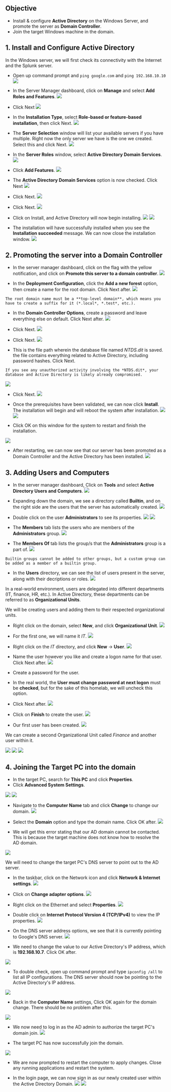 ## Objective
- Install & configure **Active Directory** on the Windows Server, and promote the server as **Domain Controller**.
- Join the target Windows machine in the domain.

## 1. Install and Configure Active Directory
In the Windows server, we will first check its connectivity with the Internet and the Splunk server.

- Open up command prompt and `ping google.com` and `ping 192.168.10.10`
![](https://github.com/cs421/Cyber-Homelab-Projects-and-Exercises/blob/main/Active%20Directory%20Homelab/attachments/ping%20google.png)

- In the Server Manager dashboard, click on **Manage** and select **Add Roles and Features**.
![](https://github.com/cs421/Cyber-Homelab-Projects-and-Exercises/blob/main/Active%20Directory%20Homelab/attachments/server%20manager%201.png)

- Click Next
![](https://github.com/cs421/Cyber-Homelab-Projects-and-Exercises/blob/main/Active%20Directory%20Homelab/attachments/server%20manager%202.png)

- In the **Installation Type**, select **Role-based or feature-based installation**, then click Next.
![](https://github.com/cs421/Cyber-Homelab-Projects-and-Exercises/blob/main/Active%20Directory%20Homelab/attachments/server%20manager%203.png)

- The **Server Selection** window will list your available servers if you have multiple. Right now the only server we have is the one we created. Select this and click Next.
![](https://github.com/cs421/Cyber-Homelab-Projects-and-Exercises/blob/main/Active%20Directory%20Homelab/attachments/server%20manager%204.png)

- In the **Server Roles** window, select **Active Directory Domain Services**.
![](https://github.com/cs421/Cyber-Homelab-Projects-and-Exercises/blob/main/Active%20Directory%20Homelab/attachments/server%20manager%205.png)

- Click **Add Features**.
![](https://github.com/cs421/Cyber-Homelab-Projects-and-Exercises/blob/main/Active%20Directory%20Homelab/attachments/server%20manager%206.png)

- The **Active Directory Domain Services** option is now checked. Click Next
![](https://github.com/cs421/Cyber-Homelab-Projects-and-Exercises/blob/main/Active%20Directory%20Homelab/attachments/server%20manager%207.png)

- Click Next.
![](https://github.com/cs421/Cyber-Homelab-Projects-and-Exercises/blob/main/Active%20Directory%20Homelab/attachments/server%20manager%208.png)

- Click Next.
![](https://github.com/cs421/Cyber-Homelab-Projects-and-Exercises/blob/main/Active%20Directory%20Homelab/attachments/server%20manager%209.png)

- Click on Install, and Active Directory will now begin installing.
![](https://github.com/cs421/Cyber-Homelab-Projects-and-Exercises/blob/main/Active%20Directory%20Homelab/attachments/server%20manager%2010.png)
![](https://github.com/cs421/Cyber-Homelab-Projects-and-Exercises/blob/main/Active%20Directory%20Homelab/attachments/server%20manager%2011.png)

- The installation will have successfully installed when you see the **Installation succeeded** message. We can now close the installation window.
![](https://github.com/cs421/Cyber-Homelab-Projects-and-Exercises/blob/main/Active%20Directory%20Homelab/attachments/server%20manager%2012.png)

## 2. Promoting the server into a Domain Controller

- In the server manager dashboard, click on the flag with the yellow notification, and click on **Promote this server to a domain controller**.
![](https://github.com/cs421/Cyber-Homelab-Projects-and-Exercises/blob/main/Active%20Directory%20Homelab/attachments/dc%201.png)

- In the **Deployment Configuration**, click the **Add a new forest** option, then create a name for the root domain. Click Next after.
![](https://github.com/cs421/Cyber-Homelab-Projects-and-Exercises/blob/main/Active%20Directory%20Homelab/attachments/dc%202.png)

```ad-note
The root domain name must be a **top-level domain**, which means you have to create a suffix for it (*.local*, *.test*, etc.).
```

- In the **Domain Controller Options**, create a password and leave everything else on default. Click Next after.
![](https://github.com/cs421/Cyber-Homelab-Projects-and-Exercises/blob/main/Active%20Directory%20Homelab/attachments/dc%203.png)

- Click Next.
![](https://github.com/cs421/Cyber-Homelab-Projects-and-Exercises/blob/main/Active%20Directory%20Homelab/attachments/dc%204.png)

- Click Next.
![](https://github.com/cs421/Cyber-Homelab-Projects-and-Exercises/blob/main/Active%20Directory%20Homelab/attachments/dc%205.png)

- This is the file path wherein the database file named *NTDS.dit* is saved. the file contains everything related to Active Directory, including password hashes. Click Next.

```ad-warning
If you see any unauthorized activity involving the *NTDS.dit*, your database and Active Directory is likely already compromised.
```

![](https://github.com/cs421/Cyber-Homelab-Projects-and-Exercises/blob/main/Active%20Directory%20Homelab/attachments/dc%206.png)

- Click Next.
![](https://github.com/cs421/Cyber-Homelab-Projects-and-Exercises/blob/main/Active%20Directory%20Homelab/attachments/dc%207.png)

- Once the prerequisites have been validated, we can now click **Install**. The installation will begin and will reboot the system after installation.
![](https://github.com/cs421/Cyber-Homelab-Projects-and-Exercises/blob/main/Active%20Directory%20Homelab/attachments/dc%208.png)
![](https://github.com/cs421/Cyber-Homelab-Projects-and-Exercises/blob/main/Active%20Directory%20Homelab/attachments/dc%209.png)

- Click OK on this window for the system to restart and finish the installation.

![](https://github.com/cs421/Cyber-Homelab-Projects-and-Exercises/blob/main/Active%20Directory%20Homelab/attachments/dc%2010.png)

- After restarting, we can now see that our server has been promoted as a Domain Controller and the Active Directory has been installed.
![](https://github.com/cs421/Cyber-Homelab-Projects-and-Exercises/blob/main/Active%20Directory%20Homelab/attachments/dc%2011.png)

## 3. Adding Users and Computers

- In the server manager dashboard, Click on **Tools** and select **Active Directory Users and Computers**.
![](https://github.com/cs421/Cyber-Homelab-Projects-and-Exercises/blob/main/Active%20Directory%20Homelab/attachments/ad%20user%201.png)

- Expanding down the domain, we see a directory called **Builtin**, and on the right side are the users that the server has automatically created.
![](https://github.com/cs421/Cyber-Homelab-Projects-and-Exercises/blob/main/Active%20Directory%20Homelab/attachments/ad%20user%202.png)

- Double click on the user **Administrators** to see its properties.
![](https://github.com/cs421/Cyber-Homelab-Projects-and-Exercises/blob/main/Active%20Directory%20Homelab/attachments/ad%20user%203.png)
![](https://github.com/cs421/Cyber-Homelab-Projects-and-Exercises/blob/main/Active%20Directory%20Homelab/attachments/ad%20user%204.png)

- The **Members** tab lists the users who are members of the **Administrators** group.
![](https://github.com/cs421/Cyber-Homelab-Projects-and-Exercises/blob/main/Active%20Directory%20Homelab/attachments/ad%20user%205.png)

- The **Members Of** tab lists the group/s that the **Administrators** group is a part of.
![](https://github.com/cs421/Cyber-Homelab-Projects-and-Exercises/blob/main/Active%20Directory%20Homelab/attachments/ad%20user%206.png)

```ad-note
Builtin groups cannot be added to other groups, but a custom group can be added as a member of a builtin group.
```

- In the **Users** directory, we can see the list of users present in the server, along with their decriptions or roles.
![](https://github.com/cs421/Cyber-Homelab-Projects-and-Exercises/blob/main/Active%20Directory%20Homelab/attachments/ad%20user%207.png)

In a real-world environment, users are delegated into different departments (IT, finance, HR, etc.). In Active Directory, these departments can be referred to as **Organizational Units**. 

We will be creating users and adding them to their respected organizational units.

- Right click on the domain, select **New**, and click **Organizational Unit**.
![](https://github.com/cs421/Cyber-Homelab-Projects-and-Exercises/blob/main/Active%20Directory%20Homelab/attachments/ad%20user%208.png)

- For the first one, we will name it *IT*.
![](https://github.com/cs421/Cyber-Homelab-Projects-and-Exercises/blob/main/Active%20Directory%20Homelab/attachments/ad%20user%209.png)

- Right click on the *IT* directory, and click **New** -> **User**.
![](https://github.com/cs421/Cyber-Homelab-Projects-and-Exercises/blob/main/Active%20Directory%20Homelab/attachments/ad%20user%2010.png)

- Name the user however you like and create a logon name for that user. Click Next after.
![](https://github.com/cs421/Cyber-Homelab-Projects-and-Exercises/blob/main/Active%20Directory%20Homelab/attachments/ad%20user%2011.png)

- Create a password for the user.
- In the real world, the **User must change password at next logon** must be **checked**, but for the sake of this homelab, we will uncheck this option.

- Click Next after.
![](https://github.com/cs421/Cyber-Homelab-Projects-and-Exercises/blob/main/Active%20Directory%20Homelab/attachments/ad%20user%2012.png)

- Click on **Finish** to create the user.
![](https://github.com/cs421/Cyber-Homelab-Projects-and-Exercises/blob/main/Active%20Directory%20Homelab/attachments/ad%20user%2013.png)

- Our first user has been created.
![](https://github.com/cs421/Cyber-Homelab-Projects-and-Exercises/blob/main/Active%20Directory%20Homelab/attachments/ad%20user%2014.png)

We can create a second Organizational Unit called *Finance* and another user within it.

![](https://github.com/cs421/Cyber-Homelab-Projects-and-Exercises/blob/main/Active%20Directory%20Homelab/attachments/ad%20user%2015.png)
![](https://github.com/cs421/Cyber-Homelab-Projects-and-Exercises/blob/main/Active%20Directory%20Homelab/attachments/ad%20user%2016.png)
![](https://github.com/cs421/Cyber-Homelab-Projects-and-Exercises/blob/main/Active%20Directory%20Homelab/attachments/ad%20user%2017.png)

## 4. Joining the Target PC into the domain

- In the target PC, search for **This PC** and click **Properties**.
- Click **Advanced System Settings**.

![](https://github.com/cs421/Cyber-Homelab-Projects-and-Exercises/blob/main/Active%20Directory%20Homelab/attachments/join%20domain%201.png)
![](https://github.com/cs421/Cyber-Homelab-Projects-and-Exercises/blob/main/Active%20Directory%20Homelab/attachments/join%20domain%202.png)

- Navigate to the **Computer Name** tab and click **Change** to change our domain.
![](https://github.com/cs421/Cyber-Homelab-Projects-and-Exercises/blob/main/Active%20Directory%20Homelab/attachments/join%20domain%203.png)

- Select the **Domain** option and type the domain name. Click OK after.
![](https://github.com/cs421/Cyber-Homelab-Projects-and-Exercises/blob/main/Active%20Directory%20Homelab/attachments/join%20domain%204.png)

- We will get this error stating that our AD domain cannot be contacted. This is because the target machine does not know how to resolve the AD domain.

![](https://github.com/cs421/Cyber-Homelab-Projects-and-Exercises/blob/main/Active%20Directory%20Homelab/attachments/join%20domain%205.png)

We will need to change the target PC's DNS server to point out to the AD server.

- In the taskbar, click on the Network icon and click **Network & Internet settings**.
![](https://github.com/cs421/Cyber-Homelab-Projects-and-Exercises/blob/main/Active%20Directory%20Homelab/attachments/join%20domain%206.png)

- Click on **Change adapter options**.
![](https://github.com/cs421/Cyber-Homelab-Projects-and-Exercises/blob/main/Active%20Directory%20Homelab/attachments/join%20domain%207.png)


- Right click on the Ethernet and select **Properties**.
![](https://github.com/cs421/Cyber-Homelab-Projects-and-Exercises/blob/main/Active%20Directory%20Homelab/attachments/join%20domain%208.png)

- Double click on **Internet Protocol Version 4 (TCP/IPv4)** to view the IP properties.
![](https://github.com/cs421/Cyber-Homelab-Projects-and-Exercises/blob/main/Active%20Directory%20Homelab/attachments/join%20domain%209.png)

- On the DNS server address options, we see that it is currently pointing to Google's DNS server. 
![](https://github.com/cs421/Cyber-Homelab-Projects-and-Exercises/blob/main/Active%20Directory%20Homelab/attachments/join%20domain%2010.png)

- We need to change the value to our Active Directory's IP address, which is **192.168.10.7**. Click OK after.

![](https://github.com/cs421/Cyber-Homelab-Projects-and-Exercises/blob/main/Active%20Directory%20Homelab/attachments/join%20domain%2011.png)

- To double check, open up command prompt and type `ipconfig /all` to list all IP configurations. The DNS server should now be pointing to the Active Directory's IP address.

![](https://github.com/cs421/Cyber-Homelab-Projects-and-Exercises/blob/main/Active%20Directory%20Homelab/attachments/join%20domain%2012.png)

- Back in the **Computer Name** settings, Click OK again for the domain change. There should be no problem after this. 

![](https://github.com/cs421/Cyber-Homelab-Projects-and-Exercises/blob/main/Active%20Directory%20Homelab/attachments/join%20domain%204.png)

- We now need to log in as the AD admin to authorize the target PC's domain join.
![](https://github.com/cs421/Cyber-Homelab-Projects-and-Exercises/blob/main/Active%20Directory%20Homelab/attachments/join%20domain%2013.png)

- The target PC has now successfully join the domain.

![](https://github.com/cs421/Cyber-Homelab-Projects-and-Exercises/blob/main/Active%20Directory%20Homelab/attachments/join%20domain%2014.png)

- We are now prompted to restart the computer to apply changes. Close any running applications and restart the system.

- In the login page, we can now sign in as our newly created user within the Active Directory Domain.
![](https://github.com/cs421/Cyber-Homelab-Projects-and-Exercises/blob/main/Active%20Directory%20Homelab/attachments/ad%20user%20login.png)
![](https://github.com/cs421/Cyber-Homelab-Projects-and-Exercises/blob/main/Active%20Directory%20Homelab/attachments/ad%20user%20login%202.png)

